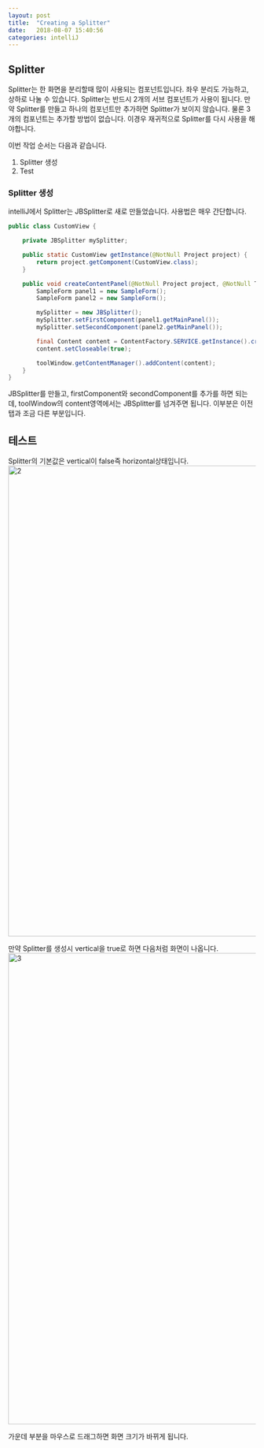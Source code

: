 ```yaml
---
layout: post
title:  "Creating a Splitter"
date:   2018-08-07 15:40:56
categories: intelliJ
---
```

## Splitter
Splitter는 한 화면을 분리할때 많이 사용되는 컴포넌트입니다. 좌우 분리도 가능하고, 상하로 나눌 수 있습니다. Splitter는 반드시 2개의 서브 컴포넌트가 사용이 됩니다. 만약 Splitter를 만들고 하나의 컴포넌트만 추가하면 Splitter가 보이지 않습니다. 물론 3개의 컴포넌트는 추가할 방법이 없습니다. 이경우 재귀적으로 Splitter를 다시 사용을 해야합니다.

이번 작업 순서는 다음과 같습니다.
1. Splitter 생성
2. Test


### Splitter 생성
intelliJ에서 Splitter는 JBSplitter로 새로 만들었습니다. 사용법은 매우 간단합니다.

```java
public class CustomView {

    private JBSplitter mySplitter;

    public static CustomView getInstance(@NotNull Project project) {
        return project.getComponent(CustomView.class);
    }

    public void createContentPanel(@NotNull Project project, @NotNull ToolWindow toolWindow) {
        SampleForm panel1 = new SampleForm();
        SampleForm panel2 = new SampleForm();

        mySplitter = new JBSplitter();
        mySplitter.setFirstComponent(panel1.getMainPanel());
        mySplitter.setSecondComponent(panel2.getMainPanel());

        final Content content = ContentFactory.SERVICE.getInstance().createContent(mySplitter, "", false);
        content.setCloseable(true);

        toolWindow.getContentManager().addContent(content);
    }
}
```
JBSplitter를 만들고, firstComponent와 secondComponent를 추가를 하면 되는데, toolWindow의 content영역에서는 JBSplitter를 넘겨주면 됩니다. 이부분은 이전 탭과 조금 다른 부분입니다.

## 테스트
Splitter의 기본값은 vertical이 false즉 horizontal상태입니다.
<img width="956" alt="2" src="https://user-images.githubusercontent.com/23305428/43747076-b19e8bdc-9a22-11e8-8f59-ec630f59340e.png">

만약 Splitter를 생성시 vertical을 true로 하면 다음처럼 화면이 나옵니다.
<img width="957" alt="3" src="https://user-images.githubusercontent.com/23305428/43747105-e4daca60-9a22-11e8-8b80-a8e15a0d43d1.png">

가운데 부분을 마우스로 드래그하면 화면 크기가 바뀌게 됩니다.

